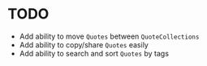 # TODO

- Add ability to move `Quotes` between `QuoteCollections`
- Add ability to copy/share `Quotes` easily
- Add ability to search and sort `Quotes` by tags
